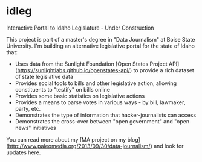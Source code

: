 # idleg
Interactive Portal to Idaho Legislature - Under Construction

This project is part of a master's degree in "Data Journalism" at Boise State University. I'm building an alternative legislative portal for the state of Idaho that: 

- Uses data from the Sunlight Foundation [Open States Project API] (https://sunlightlabs.github.io/openstates-api/) to provide a rich dataset of state legislative data
- Provides social tools to bills and other legislative action, allowing constituents to "testify" on bills online
- Provides some basic statistics on legislative actions
- Provides a means to parse votes in various ways - by bill, lawmaker, party, etc.
- Demonstrates the type of information that hacker-journalists can access
- Demonstrates the cross-over between "open government" and "open news" initiatives

You can read more about my [MA project on my blog] (http://www.paleomedia.org/2013/09/30/data-journalism/) and look for updates here.
